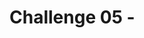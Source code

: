 # Challenge 05 - <Title of Challenge> - Coach's Guide 

[< Previous Solution](./Solution-04.md) - **[Home](./README.md)** - [Next Solution >](./Solution-06.md)

## Notes & Guidance
This is the only section you need to include.

Use general non-bulleted text for the beginning of a solution area for this challenge
- Then move into bullets
    - And sub-bullets and even
        - sub-sub-bullets

Break things apart with more than one bullet list
- Like this 
- One
- Right
- Here
